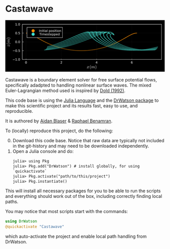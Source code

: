 # Castawave
![](breakingstepscropped.png)

Castawave is a boundary element solver for free surface potential flows, specifically adadpted to handling nonlinear surface waves. The mixed Euler-Lagrangian method used is inspired by [Dold (1992)](https://www.sciencedirect.com/science/article/pii/002199919290327U). 

This code base is using the [Julia Language](https://julialang.org/) and the
[DrWatson package](https://juliadynamics.github.io/DrWatson.jl/stable/) to make this scientific project and its results fast, easy to use, and reproducible.


It is authored by [Aidan Blaser](https://github.com/aidanblaser) & [Raphael Benamran](https://github.com/rbenamran).

To (locally) reproduce this project, do the following:

0. Download this code base. Notice that raw data are typically not included in the
   git-history and may need to be downloaded independently.
1. Open a Julia console and do:
   ```
   julia> using Pkg
   julia> Pkg.add("DrWatson") # install globally, for using `quickactivate`
   julia> Pkg.activate("path/to/this/project")
   julia> Pkg.instantiate()
   ```

This will install all necessary packages for you to be able to run the scripts and
everything should work out of the box, including correctly finding local paths.

You may notice that most scripts start with the commands:
```julia
using DrWatson
@quickactivate "Castawave"
```
which auto-activate the project and enable local path handling from DrWatson.
